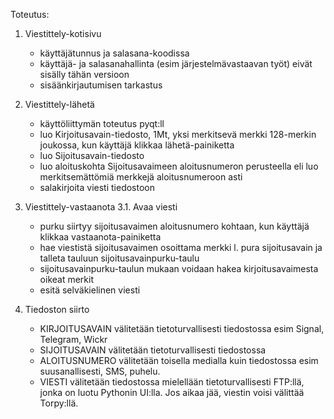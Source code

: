 Toteutus:
1. Viestittely-kotisivu
   - käyttäjätunnus ja salasana-koodissa
   - käyttäjä- ja salasanahallinta (esim järjestelmävastaavan työt) eivät sisälly tähän versioon
   - sisäänkirjautumisen tarkastus
     
2. Viestittely-lähetä
   - käyttöliittymän toteutus pyqt:ll
   - luo Kirjoitusavain-tiedosto, 1Mt, yksi merkitsevä merkki 128-merkin joukossa, kun käyttäjä klikkaa lähetä-painiketta
   - luo Sijoitusavain-tiedosto
   - luo aloituskohta Sijoitusavaimeen aloitusnumeron perusteella eli luo merkitsemättömiä merkkejä aloitusnumeroon asti
   - salakirjoita viesti tiedostoon
     
3. Viestittely-vastaanota
3.1. Avaa viesti
   - purku siirtyy sijoitusavaimen aloitusnumero kohtaan, kun käyttäjä klikkaa vastaanota-painiketta
   - hae viestistä sijoitusavaimen osoittama merkki l. pura sijoitusavain ja talleta tauluun sijoitusavainpurku-taulu
   - sijoitusavainpurku-taulun mukaan voidaan hakea kirjoitusavaimesta oikeat merkit
   - esitä selväkielinen viesti

4. Tiedoston siirto
   - KIRJOITUSAVAIN välitetään tietoturvallisesti tiedostossa esim Signal, Telegram, Wickr
   - SIJOITUSAVAIN välitetään tietoturvallisesti tiedostossa
   - ALOITUSNUMERO välitetään toisella medialla kuin tiedostossa esim suusanallisesti, SMS, puhelu.
   - VIESTI välitetään tiedostossa mielellään tietoturvallisesti FTP:llä, jonka on luotu Pythonin UI:lla. Jos aikaa jää, viestin voisi välittää Torpy:llä.
     
   
  
